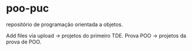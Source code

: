 # poo-puc
repositório de programação orientada a objetos.

Add files via upload -> projetos do primeiro TDE.
Prova POO -> projetos da prova de POO.
